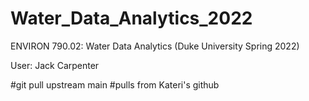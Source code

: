 # Water_Data_Analytics_2022
ENVIRON 790.02: Water Data Analytics (Duke University Spring 2022)

User: Jack Carpenter

#git pull upstream main
#pulls from Kateri's github
